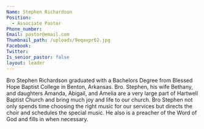 ```yaml
---
Name: Stephen Richardson
Position:
  - Associate Pastor
Phone_number:
Email: pastor@email.com
Thumbnail_path: /uploads/9eqavpr62.jpg
Facebook:
Twitter:
Is_senior_pastor: false
layout: leader
---
```



Bro Stephen Richardson graduated with a Bachelors Degree from Blessed Hope Baptist College in Benton, Arkansas.  Bro. Stephen, his wife Bethany, and daughters Amanda, Abigail, and Amelia are a very large part of Hartwell Baptist Church and bring much joy and life to our church.  Bro Stephen not only spends time choosing the right music for our services but directs the choir and schedules the special music.  He also is a preacher of the Word of God and fills in when necessary.